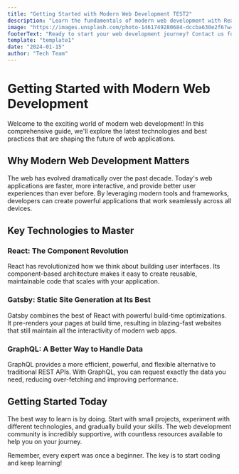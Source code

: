 ```yaml
---
title: "Getting Started with Modern Web Development TEST2"
description: "Learn the fundamentals of modern web development with React, Gatsby, and GraphQL"
image: "https://images.unsplash.com/photo-1461749280684-dccba630e2f6?w=1200&h=800&fit=crop"
footerText: "Ready to start your web development journey? Contact us for a free consultation!"
template: "template1"
date: "2024-01-15"
author: "Tech Team"
---
```


# Getting Started with Modern Web Development

Welcome to the exciting world of modern web development! In this comprehensive guide, we'll explore the latest technologies and best practices that are shaping the future of web applications.

## Why Modern Web Development Matters

The web has evolved dramatically over the past decade. Today's web applications are faster, more interactive, and provide better user experiences than ever before. By leveraging modern tools and frameworks, developers can create powerful applications that work seamlessly across all devices.

## Key Technologies to Master

### React: The Component Revolution

React has revolutionized how we think about building user interfaces. Its component-based architecture makes it easy to create reusable, maintainable code that scales with your application.

### Gatsby: Static Site Generation at Its Best

Gatsby combines the best of React with powerful build-time optimizations. It pre-renders your pages at build time, resulting in blazing-fast websites that still maintain all the interactivity of modern web apps.

### GraphQL: A Better Way to Handle Data

GraphQL provides a more efficient, powerful, and flexible alternative to traditional REST APIs. With GraphQL, you can request exactly the data you need, reducing over-fetching and improving performance.

## Getting Started Today

The best way to learn is by doing. Start with small projects, experiment with different technologies, and gradually build your skills. The web development community is incredibly supportive, with countless resources available to help you on your journey.

Remember, every expert was once a beginner. The key is to start coding and keep learning!